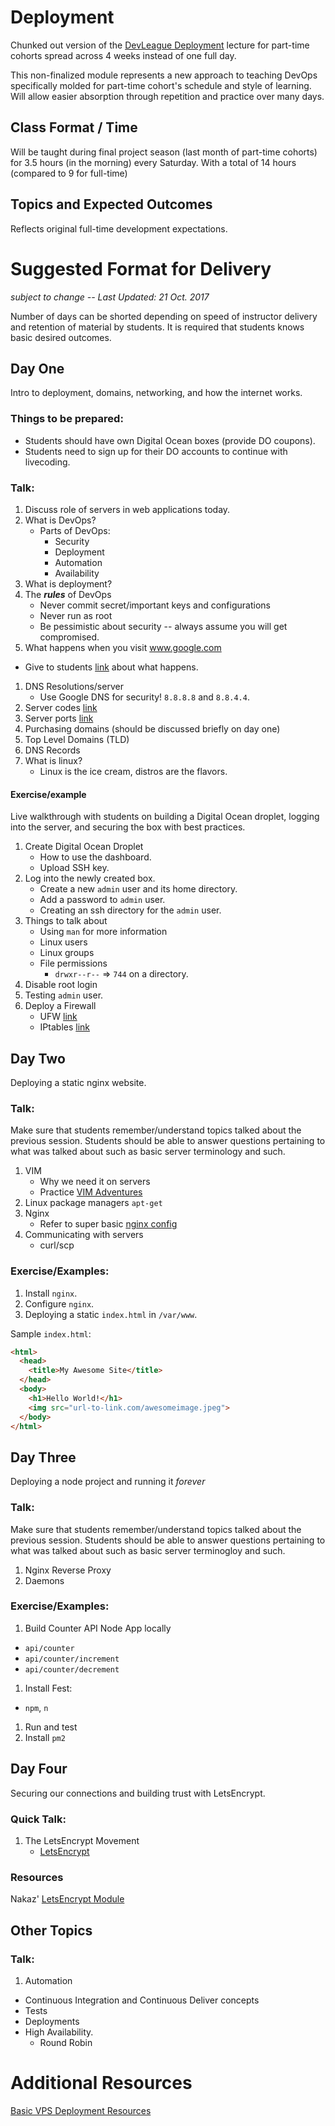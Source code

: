 # Deployment

Chunked out version of the [DevLeague Deployment](https://github.com/devleague/DevLeague-Modules/blob/master/Deployment/README.md) lecture for part-time cohorts spread across 4 weeks instead of one full day.

This non-finalized module represents a new approach to teaching DevOps specifically molded for part-time cohort's schedule and style of learning. Will allow easier absorption through repetition and practice over many days.

## Class Format / Time

Will be taught during final project season (last month of part-time cohorts) for 3.5 hours (in the morning) every Saturday. With a total of 14 hours (compared to 9 for full-time)


## Topics and Expected Outcomes

Reflects original full-time development expectations.

# Suggested Format for Delivery

_subject to change -- Last Updated: 21 Oct. 2017_

Number of days can be shorted depending on speed of instructor delivery and retention of material by students. It is required that students knows basic desired outcomes.

## Day One

Intro to deployment, domains, networking, and how the internet works.

### Things to be prepared:

- Students should have own Digital Ocean boxes (provide DO coupons).
- Students need to sign up for their DO accounts to continue with livecoding.

### Talk:

1. Discuss role of servers in web applications today.
1. What is DevOps?
    - Parts of DevOps:
      - Security
      - Deployment
      - Automation
      - Availability
1. What is deployment?
1. The ***rules*** of DevOps
    - Never commit secret/important keys and configurations
    - Never run as root
    - Be pessimistic about security -- always assume you will get compromised.
1. What happens when you visit www.google.com
  - Give to students [link](https://github.com/alex/what-happens-when) about what happens.
1. DNS Resolutions/server
    - Use Google DNS for security! `8.8.8.8` and `8.8.4.4`.
1. Server codes [link](https://gist.github.com/sgnl/11084b28e28a18ee6a64)
1. Server ports [link](https://en.wikipedia.org/wiki/List_of_TCP_and_UDP_port_numbers)
1. Purchasing domains (should be discussed briefly on day one)
1. Top Level Domains (TLD)
1. DNS Records
1. What is linux?
    - Linux is the ice cream, distros are the flavors.

#### Exercise/example

Live walkthrough with students on building a Digital Ocean droplet, logging into
the server, and securing the box with best practices.

1. Create Digital Ocean Droplet
    - How to use the dashboard.
    - Upload SSH key.
1. Log into the newly created box.
    - Create a new `admin` user and its home directory.
    - Add a password to `admin` user.
    - Creating an ssh directory for the `admin` user.
1. Things to talk about
    - Using `man` for more information
    - Linux users
    - Linux groups
    - File permissions
        - `drwxr--r--` => `744` on a directory.
1. Disable root login
1. Testing `admin` user.
1. Deploy a Firewall
    - UFW [link](https://www.digitalocean.com/community/tutorials/how-to-setup-a-firewall-with-ufw-on-an-ubuntu-and-debian-cloud-server)
    - IPtables [link](https://www.digitalocean.com/community/tutorials/how-to-set-up-a-firewall-using-iptables-on-ubuntu-14-04)

## Day Two

Deploying a static nginx website.

### Talk:

Make sure that students remember/understand topics talked about the previous session. Students should be able to answer questions pertaining to what was talked about such as basic server terminology and such.

1. VIM
    - Why we need it on servers
    - Practice [VIM Adventures](https://vim-adventures.com/)
1. Linux package managers `apt-get`
1. Nginx
    - Refer to super basic [nginx config](https://github.com/devleague/Basic-VPS-Deployment-Resources/blob/master/static/static.conf)
1. Communicating with servers
    - curl/scp

### Exercise/Examples:
1. Install `nginx`.
1. Configure `nginx`.
1. Deploying a static `index.html` in `/var/www`.

Sample `index.html`:

```html
<html>
  <head>
    <title>My Awesome Site</title>
  </head>
  <body>
    <h1>Hello World!</h1>
    <img src="url-to-link.com/awesomeimage.jpeg">
  </body>
</html>
```

## Day Three


Deploying a node project and running it _forever_

### Talk:

Make sure that students remember/understand topics talked about the previous session. Students should be able to answer questions pertaining to what was talked about such as basic server terminogloy and such.

1. Nginx Reverse Proxy
1. Daemons

### Exercise/Examples:

1. Build Counter API Node App locally
  - `api/counter`
  - `api/counter/increment`
  - `api/counter/decrement`
1. Install Fest:
  - `npm`, `n`
1. Run and test
1. Install `pm2`

## Day Four

Securing our connections and building trust with LetsEncrypt.

### Quick Talk:

1. The LetsEncrypt Movement
    - [LetsEncrypt](https://letsencrypt.org/)

### Resources
Nakaz' [LetsEncrypt Module](https://github.com/devleague/DevLeague-Modules/tree/master/Security/LetsEncrypt)

## Other Topics

### Talk:
1. Automation
  - Continuous Integration and Continuous Deliver concepts
  - Tests
  - Deployments
- High Availability.
  - Round Robin

# Additional Resources

[Basic VPS Deployment Resources](https://github.com/devleague/Basic-VPS-Deployment-Resources)
